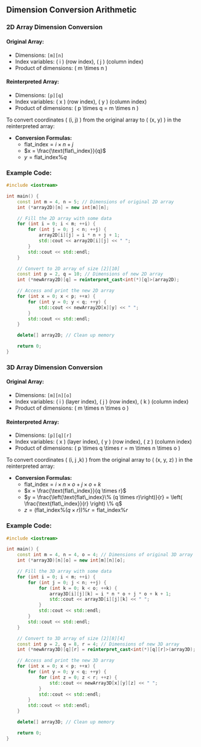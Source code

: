 ## Dimension Conversion Arithmetic

### 2D Array Dimension Conversion

#### Original Array:

- Dimensions: `[m][n]`
- Index variables: \( i \) (row index), \( j \) (column index)
- Product of dimensions: \( m \times n \)

#### Reinterpreted Array:

- Dimensions: `[p][q]`
- Index variables: \( x \) (row index), \( y \) (column index)
- Product of dimensions: \( p \times q = m \times n \)

To convert coordinates \( (i, j) \) from the original array to \( (x, y) \) in the reinterpreted array:

- **Conversion Formulas:**
  - $\text{flat\_index} = i \times n + j$
  - $x = \frac{\text{flat\_index}}{q}$
  - $y = \text{flat\_index} \% q$

### Example Code:

```cpp
#include <iostream>

int main() {
    const int m = 4, n = 5; // Dimensions of original 2D array
    int (*array2D)[n] = new int[m][n];

    // Fill the 2D array with some data
    for (int i = 0; i < m; ++i) {
        for (int j = 0; j < n; ++j) {
            array2D[i][j] = i * n + j + 1;
            std::cout << array2D[i][j] << " ";
        }
        std::cout << std::endl;
    }

    // Convert to 2D array of size [2][10]
    const int p = 2, q = 10; // Dimensions of new 2D array
    int (*newArray2D)[q] = reinterpret_cast<int(*)[q]>(array2D);

    // Access and print the new 2D array
    for (int x = 0; x < p; ++x) {
        for (int y = 0; y < q; ++y) {
            std::cout << newArray2D[x][y] << " ";
        }
        std::cout << std::endl;
    }

    delete[] array2D; // Clean up memory

    return 0;
}
```

### 3D Array Dimension Conversion

#### Original Array:

- Dimensions: `[m][n][o]`
- Index variables: \( i \) (layer index), \( j \) (row index), \( k \) (column index)
- Product of dimensions: \( m \times n \times o \)

#### Reinterpreted Array:

- Dimensions: `[p][q][r]`
- Index variables: \( x \) (layer index), \( y \) (row index), \( z \) (column index)
- Product of dimensions: \( p \times q \times r = m \times n \times o \)

To convert coordinates \( (i, j ,k) \) from the original array to \( (x, y, z) \) in the reinterpreted array:

- **Conversion Formulas:**
  - $\text{flat\_index} = i \times n \times o + j \times o + k$
  - $x = \frac{\text{flat\_index}}{q \times r}$
  - $y = \frac{\left(\text{flat\_index}\% (q \times r)\right)}{r} = \left( \frac{\text{flat\_index}}{r} \right) \% q$
  - $z = \left(\text{flat\_index}\% (q \times r)\right) \% r = \text{flat\_index} \% r$

### Example Code:

```cpp
#include <iostream>

int main() {
    const int m = 4, n = 4, o = 4; // Dimensions of original 3D array
    int (*array3D)[n][o] = new int[m][n][o];

    // Fill the 3D array with some data
    for (int i = 0; i < m; ++i) {
        for (int j = 0; j < n; ++j) {
            for (int k = 0; k < o; ++k) {
                array3D[i][j][k] = i * n * o + j * o + k + 1;
                std::cout << array3D[i][j][k] << " ";
            }
            std::cout << std::endl;
        }
        std::cout << std::endl;
    }

    // Convert to 3D array of size [2][8][4]
    const int p = 2, q = 8, r = 4; // Dimensions of new 3D array
    int (*newArray3D)[q][r] = reinterpret_cast<int(*)[q][r]>(array3D);

    // Access and print the new 3D array
    for (int x = 0; x < p; ++x) {
        for (int y = 0; y < q; ++y) {
            for (int z = 0; z < r; ++z) {
                std::cout << newArray3D[x][y][z] << " ";
            }
            std::cout << std::endl;
        }
        std::cout << std::endl;
    }

    delete[] array3D; // Clean up memory

    return 0;
}
```
